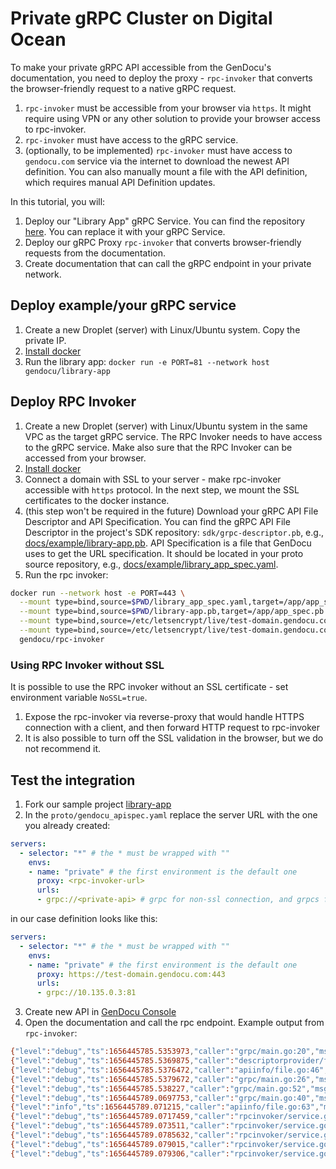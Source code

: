 # Private gRPC Cluster on Digital Ocean

To make your private gRPC API accessible from the GenDocu's documentation, you need to deploy the proxy - `rpc-invoker`
that converts the browser-friendly request to a native gRPC request.

1. `rpc-invoker` must be accessible from your browser via `https`. It might require using VPN or any other solution to provide your browser access to rpc-invoker.
2. `rpc-invoker` must have access to the gRPC service.
3. (optionally, to be implemented) `rpc-invoker` must have access to `gendocu.com` service via the internet to download the newest API definition.
You can also manually mount a file with the API definition, which requires manual API Definition updates.

In this tutorial, you will:
1. Deploy our "Library App" gRPC Service. You can find the repository [here](https://github.com/gendocu-com-examples/library-app). You can replace it with your gRPC Service.
2. Deploy our gRPC Proxy `rpc-invoker` that converts browser-friendly requests from the documentation.
3. Create documentation that can call the gRPC endpoint in your private network.

## Deploy example/your gRPC service

1. Create a new Droplet (server) with Linux/Ubuntu system. Copy the private IP.
2. [Install docker](https://docs.docker.com/engine/install/ubuntu/)
3. Run the library app: `docker run -e PORT=81 --network host gendocu/library-app`

## Deploy RPC Invoker

1. Create a new Droplet (server) with Linux/Ubuntu system in the same VPC as the target gRPC service.
   The RPC Invoker needs to have access to the gRPC service. 
   Make also sure that the RPC Invoker can be accessed from your browser. 
2. [Install docker](https://docs.docker.com/engine/install/ubuntu/)
3. Connect a domain with SSL to your server - make rpc-invoker accessible with `https` protocol. In the next step, we mount the SSL certificates to the docker instance.
4. (this step won't be required in the future) Download your gRPC API File Descriptor and API Specification. 
   You can find the gRPC API File Descriptor in the project's SDK repository: `sdk/grpc-descriptor.pb`, e.g., [docs/example/library-app.pb](docs/example/library-app.pb).
   API Specification is a file that GenDocu uses to get the URL specification. It should be located in your proto source repository, e.g., [docs/example/library_app_spec.yaml](docs/example/library_app_spec.yaml). 
5. Run the rpc invoker:
```bash
docker run --network host -e PORT=443 \
  --mount type=bind,source=$PWD/library_app_spec.yaml,target=/app/app_spec.yaml \
  --mount type=bind,source=$PWD/library-app.pb,target=/app/app_spec.pb \
  --mount type=bind,source=/etc/letsencrypt/live/test-domain.gendocu.com/cert.pem,target=/app/cert.pem \
  --mount type=bind,source=/etc/letsencrypt/live/test-domain.gendocu.com/privkey.pem,target=/app/privkey.pem \
  gendocu/rpc-invoker
```

### Using RPC Invoker without SSL

It is possible to use the RPC invoker without an SSL certificate - set environment variable `NoSSL=true`.

1. Expose the rpc-invoker via reverse-proxy that would handle HTTPS connection with a client, and then forward HTTP request to rpc-invoker
2. It is also possible to turn off the SSL validation in the browser, but we do not recommend it.


## Test the integration

1. Fork our sample project [library-app](https://github.com/gendocu-com-examples/library-app)
2. In the `proto/gendocu_apispec.yaml` replace the server URL with the one you already created:
```yaml
servers:
  - selector: "*" # the * must be wrapped with ""
    envs:
    - name: "private" # the first environment is the default one
      proxy: <rpc-invoker-url>
      urls:
      - grpc://<private-api> # grpc for non-ssl connection, and grpcs for ssl connection
```
in our case definition looks like this:
```yaml
servers:
  - selector: "*" # the * must be wrapped with ""
    envs:
    - name: "private" # the first environment is the default one
      proxy: https://test-domain.gendocu.com:443
      urls:
      - grpc://10.135.0.3:81
```
3. Create new API in [GenDocu Console](https://console.gendocu.com)
4. Open the documentation and call the rpc endpoint. Example output from `rpc-invoker`:
```bash
{"level":"debug","ts":1656445785.5353973,"caller":"grpc/main.go:20","msg":"Building grpc service"}
{"level":"debug","ts":1656445785.5369875,"caller":"descriptorprovider/file.go:41","msg":"Provided pb descriptor","service_files_cnt":1,"services":["gendocu.example.library_app.BookService"],"service_files":["service.proto"],"total_files":15}
{"level":"debug","ts":1656445785.5376472,"caller":"apiinfo/file.go:46","msg":"Received description for environments","environments":["private"]}
{"level":"debug","ts":1656445785.5379672,"caller":"grpc/main.go:26","msg":"Building server","port":442}
{"level":"debug","ts":1656445785.538227,"caller":"grpc/main.go:52","msg":"Starting gRPC Server with SSL","port":442,"cert_path":"/app/cert.pem","cert_key":"/app/privkey.pem"}
{"level":"debug","ts":1656445789.0697753,"caller":"grpc/main.go:40","msg":"Got gRPC Request","uri":"/gendocu.rpc_invoker.v1.RpcInvoker/InvokeMethod"}
{"level":"info","ts":1656445789.071215,"caller":"apiinfo/file.go:63","msg":"API Information provider ignore the build id, as you provided API specification file","file_path":"/app/app_spec.yaml"}
{"level":"debug","ts":1656445789.0717459,"caller":"rpcinvoker/service.go:81","msg":"fetching the protoset"}
{"level":"debug","ts":1656445789.073511,"caller":"rpcinvoker/service.go:99","msg":"dialing grpc","url":"10.135.0.3:81"}
{"level":"debug","ts":1656445789.0785632,"caller":"rpcinvoker/service.go:109","msg":"connection with 10.135.0.3:81 established"}
{"level":"debug","ts":1656445789.079015,"caller":"rpcinvoker/service.go:117","msg":"creating new client"}
{"level":"debug","ts":1656445789.079306,"caller":"rpcinvoker/service.go:146","msg":"Sending gRPC request","url":"grpc://10.135.0.3:81","service_id":"gendocu.example.library_app.BookService","method_id":"ListBooks"}

```